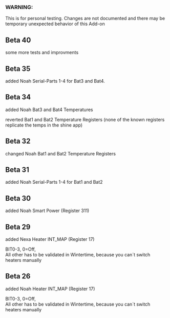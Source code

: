 ### WARNING: 
This is for personal testing. 
Changes are not documented and there may be temporary unexpected behavior of this Add-on

## Beta 40

some more tests and improvments


## Beta 35

added Noah Serial-Parts 1-4 for Bat3 and Bat4.

## Beta 34

added Noah Bat3 and Bat4 Temperatures

reverted Bat1 and Bat2 Temperature Registers (none of the known registers replicate the temps in the shine app)


## Beta 32

changed Noah Bat1 and Bat2 Temperature Registers


## Beta 31

added Noah Serial-Parts 1-4 for Bat1 and Bat2

## Beta 30

added Noah Smart Power (Register 311)

## Beta 29

added Nexa Heater INT_MAP (Register 17)

BIT0-3, 0=Off,   
All other has to be validated in Wintertime, because you can´t switch heaters manually

## Beta 26

added Noah Heater INT_MAP (Register 17)

BIT0-3, 0=Off,   
All other has to be validated in Wintertime, because you can´t switch heaters manually


